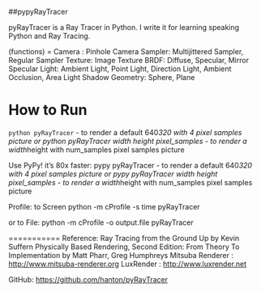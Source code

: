 ##pypyRayTracer

pyRayTracer is a Ray Tracer in Python. I write it for learning speaking Python and Ray Tracing.

(functions) =
Camera : Pinhole Camera
Sampler: Multijittered Sampler, Regular Sampler
Texture: Image Texture
BRDF: Diffuse, Specular, Mirror Specular
Light: Ambient Light, Point Light, Direction Light, Ambient Occlusion, Area Light
Shadow
Geometry: Sphere, Plane


How to Run
===========
   `python pyRayTracer`                            - to render a default 640*320 with 4 pixel samples picture
or python pyRayTracer width height pixel_samples - to render a width*height with num_samples pixel samples picture

Use PyPy! it’s 80x faster:
   pypy pyRayTracer                            - to render a default 640*320 with 4 pixel samples picture
or pypy pyRayTracer width height pixel_samples - to render a width*height with num_samples pixel samples picture

Profile:
to Screen
python -m cProfile -s time pyRayTracer <args>

or to File:
python -m cProfile -o output.file pyRayTracer <args>


===========
Reference: 
    Ray Tracing from the Ground Up by Kevin Suffern
    Physically Based Rendering, Second Edition: From Theory To Implementation by Matt Pharr, Greg Humphreys
    Mitsuba Renderer : http://www.mitsuba-renderer.org
    LuxRender : http://www.luxrender.net
    
    
GitHub: https://github.com/hanton/pyRayTracer
